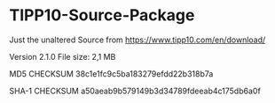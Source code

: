 # TIPP10-Source-Package
Just the unaltered Source from https://www.tipp10.com/en/download/

Version 2.1.0
File size: 2,1 MB

MD5 CHECKSUM
38c1e1fc9c5ba183279efdd22b318b7a			

SHA-1 CHECKSUM
a50aeab9b579149b3d34789fdeeab4c175db6a0f			
